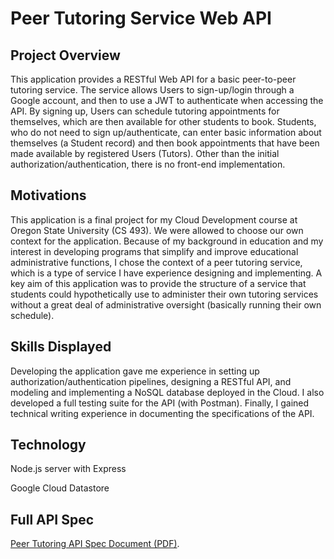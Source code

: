 # Peer Tutoring Service Web API

## Project Overview
This application provides a RESTful Web API for a basic peer-to-peer tutoring service. The service allows Users to sign-up/login through a Google account, and then to use a JWT to authenticate when accessing the API. By signing up, Users can schedule tutoring appointments for themselves, which are then available for other students to book. Students, who do not need to sign up/authenticate, can enter basic information about themselves (a Student record) and then book appointments that have been made available by registered Users (Tutors). Other than the initial authorization/authentication, there is no front-end implementation.

## Motivations
This application is a final project for my Cloud Development course at Oregon State University (CS 493). We were allowed to choose our own context for the application. Because of my background in education and my interest in developing programs that simplify and improve educational administrative functions, I chose the context of a peer tutoring service, which is a type of service I have experience designing and implementing. A key aim of this application was to provide the structure of a service that students could hypothetically use to administer their own tutoring services without a great deal of administrative oversight (basically running their own schedule).

## Skills Displayed
Developing the application gave me experience in setting up authorization/authentication pipelines, designing a RESTful API, and modeling and implementing a NoSQL database deployed in the Cloud. I also developed a full testing suite for the API (with Postman). Finally, I gained technical writing experience in documenting the specifications of the API.

## Technology
Node.js server with Express

Google Cloud Datastore

## Full API Spec
[Peer Tutoring API Spec Document (PDF)](./swenddaj_project.pdf).




